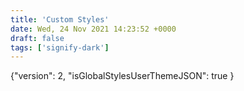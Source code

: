 ```yaml
---
title: 'Custom Styles'
date: Wed, 24 Nov 2021 14:23:52 +0000
draft: false
tags: ['signify-dark']
---
```


{"version": 2, "isGlobalStylesUserThemeJSON": true }